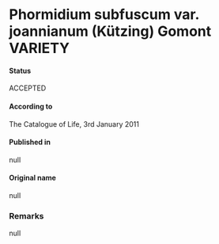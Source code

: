 # Phormidium subfuscum var. joannianum (Kützing) Gomont VARIETY

#### Status
ACCEPTED

#### According to
The Catalogue of Life, 3rd January 2011

#### Published in
null

#### Original name
null

### Remarks
null